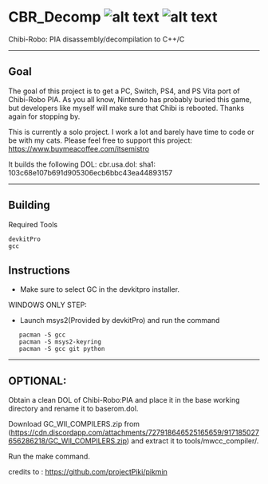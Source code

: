 # CBR_Decomp ![alt text](https://img.shields.io/badge/Code-0%25-blue) ![alt text](https://img.shields.io/badge/Data-44%25-blue) 
Chibi-Robo: PIA disassembly/decompilation to C++/C

---
Goal
---
 The goal of this project is to get a PC, Switch, PS4, and PS Vita port of Chibi-Robo PIA.
 As you all know, Nintendo has probably buried this game, but developers like myself will make sure that Chibi is rebooted. Thanks again for stopping by.

This is currently a solo project. I work a lot and barely have time to code or be with my cats. Please feel free to support this project:
https://www.buymeacoffee.com/itsemistro

It builds the following DOL: cbr.usa.dol: sha1: 103c68e107b691d905306ecb6bbc43ea44893157

---
Building
---

Required Tools
```
devkitPro
gcc
```

  Instructions
--

- Make sure to select GC in the devkitpro installer. 


WINDOWS ONLY STEP:

- Launch msys2(Provided by devkitPro) and run the command 
```
   pacman -S gcc
   pacman -S msys2-keyring
   pacman -S gcc git python
```

---
OPTIONAL:
---
Obtain a clean DOL of Chibi-Robo:PIA and place it in the base working directory and rename it to baserom.dol.


Download GC_WII_COMPILERS.zip from (https://cdn.discordapp.com/attachments/727918646525165659/917185027656286218/GC_WII_COMPILERS.zip) and extract it to tools/mwcc_compiler/.

Run the make command.


credits to : https://github.com/projectPiki/pikmin
